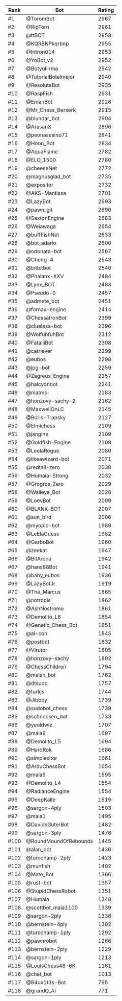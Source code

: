 Rank|Bot|Rating
---|---|---
#1|@ToromBot|2967
#2|@RipTorn|2961
#3|@ttBOT|2958
#4|@KQRBNPkqrbnp|2955
#5|@Intron014|2953
#6|@YoBot_v2|2952
#7|@Botyuliirma|2942
#8|@TutorialBotelmejor|2940
#9|@ResoluteBot|2935
#10|@RaspFish|2931
#11|@EmanBot|2926
#12|@Mr_Chess_Berserk|2915
#13|@blundar_bot|2904
#14|@ArasanX|2896
#15|@peonasesino71|2841
#16|@Hoon_Bot|2834
#17|@AquaFlame|2782
#18|@ELO_1500|2780
#19|@cheeseNet|2772
#20|@magnusglad_bot|2735
#21|@expositor|2732
#22|@AKS-Mantissa|2701
#23|@LazyBot|2693
#24|@pawn_git|2690
#25|@SaxtonEngine|2683
#26|@Weiawaga|2654
#27|@buffFishNet|2633
#28|@bot_adario|2600
#29|@odonata-bot|2567
#30|@Cheng-4|2543
#31|@bitbitbot|2540
#32|@Phalanx-XXV|2484
#33|@Lynx_BOT|2483
#34|@Pseudo-0|2457
#35|@admete_bot|2451
#36|@fornax-engine|2414
#37|@ChessatronBot|2399
#38|@clueless-bot|2396
#39|@WolfuhfuhBot|2312
#40|@FataliiBot|2308
#41|@catriever|2299
#42|@eubos|2298
#43|@jpg-bot|2259
#44|@Zagreus_Engine|2257
#45|@halcyonbot|2241
#46|@matmoi|2183
#47|@honzovy-sachy-2|2162
#48|@MaxwellOnLC|2145
#49|@Boris-Trapsky|2127
#50|@Elmichess|2109
#51|@jangine|2109
#52|@Goldfish-Engine|2108
#53|@LeelaRogue|2080
#54|@likeawizard-bot|2071
#55|@redtail-zero|2038
#56|@Humaia-Strong|2032
#57|@Grogros_Zero|2029
#58|@Walleye_Bot|2028
#59|@LoevBot|2009
#60|@BLANK_BOT|2007
#61|@sun_bird|2006
#62|@myopic-bot|1989
#63|@LeElaGuess|1982
#64|@GarboBot|1960
#65|@zeekat|1947
#66|@BitArena|1942
#67|@hans68Bot|1941
#68|@baby_eubos|1936
#69|@LazyBotJr|1919
#70|@The_Marcus|1865
#71|@notropis|1862
#72|@AshNostromo|1861
#73|@Demolito_L6|1854
#74|@Genetic_Chess_Bot|1851
#75|@ai-con|1845
#76|@postbot|1832
#77|@Virutor|1805
#78|@honzovy-sachy|1802
#79|@ChessChildren|1794
#80|@melsh_bot|1762
#81|@dtsudo|1757
#82|@turkjs|1744
#83|@Jibbby|1739
#84|@sudobot_chess|1739
#85|@schnecken_bot|1733
#86|@yeoldwiz|1707
#87|@maia9|1697
#88|@Demolito_L5|1694
#89|@HardRok|1686
#90|@simplexitor|1661
#91|@ArduChessBot|1654
#92|@maia5|1595
#93|@Demolito_L4|1554
#94|@RadianceEngine|1554
#95|@DeepKalle|1519
#96|@sargon-4ply|1503
#97|@maia1|1495
#98|@DavidsGuterBot|1482
#99|@sargon-3ply|1476
#100|@RoundMoundOfRebounds|1445
#101|@alan_bot|1436
#102|@turochamp-2ply|1423
#103|@munfish|1402
#104|@Mate_Bot|1366
#105|@rust-bot|1357
#106|@StupidChessRobot|1351
#107|@Humaia|1348
#108|@scottbot_maia1100|1339
#109|@sargon-2ply|1336
#110|@bernstein-4ply|1302
#111|@turochamp-1ply|1292
#112|@pawnrobot|1266
#113|@bernstein-2ply|1229
#114|@sargon-1ply|1213
#115|@LouisChess48-6K|1161
#116|@chat_bot|1013
#117|@B4ux1t3s-Bot|795
#118|@grandQ_AI|771
